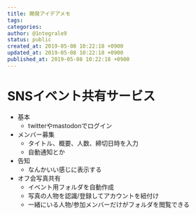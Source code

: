```yaml
---
title: 開発アイデアメモ
tags: 
categories: 
author: @1ntegrale9
status: public
created_at: 2019-05-08 10:22:18 +0900
updated_at: 2019-05-08 10:22:18 +0900
published_at: 2019-05-08 10:22:18 +0900
---
```

# SNSイベント共有サービス
- 基本
    - twitterやmastodonでログイン
- メンバー募集
    - タイトル、概要、人数、締切日時を入力
    - 自動通知とか
- 告知
    - なんかいい感じに表示する
- オフ会写真共有
    - イベント用フォルダを自動作成
    - 写真の人物を認識/登録してアカウントを紐付け
    - 一緒にいる人物/参加メンバーだけがフォルダを閲覧できる
